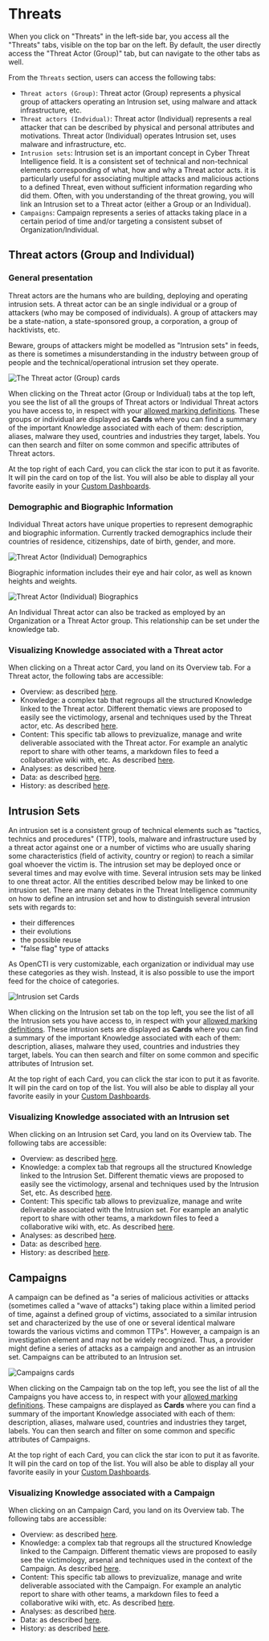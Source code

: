 # Threats 

When you click on "Threats" in the left-side bar, you access all the "Threats" tabs, visible on the top bar on the left. By default, the user directly access the "Threat Actor (Group)" tab, but can navigate to the other tabs as well.

From the `Threats` section, users can access the following tabs:

- `Threat actors (Group)`: Threat actor (Group) represents a physical group of attackers operating an Intrusion set, using malware and attack infrastructure, etc.
- `Threat actors (Indvidual)`: Threat actor (Individual) represents a real attacker that can be described by physical and personal attributes and motivations. Threat actor (Individual) operates Intrusion set, uses malware and infrastructure, etc.
- `Intrusion sets`: Intrusion set is an important concept in Cyber Threat Intelligence field. It is a consistent set of technical and non-technical elements corresponding of what, how and why a Threat actor acts. it is particularly useful for associating multiple attacks and malicious actions to a defined Threat, even without sufficient information regarding who did them. Often, with you understanding of the threat growing, you will link an Intrusion set to a Threat actor (either a Group or an Individual).
- `Campaigns`: Campaign represents a series of attacks taking place in a certain period of time and/or targeting a consistent subset of Organization/Individual.

## Threat actors (Group and Individual)

### General presentation

Threat actors are the humans who are building, deploying and operating intrusion sets. A threat actor can be an single individual or a group of attackers (who may be composed of individuals). A group of attackers may be a state-nation, a state-sponsored group, a corporation, a group of hacktivists, etc. 

Beware, groups of attackers might be modelled as "Intrusion sets" in feeds, as there is sometimes a misunderstanding in the industry between group of people and the technical/operational intrusion set they operate.

![The Threat actor (Group) cards](assets/cards-threat-group.png)

When clicking on the Threat actor (Group or Individual) tabs at the top left, you see the list of all the groups of Threat actors or Individual Threat actors you have access to, in respect with your [allowed marking definitions](../administration/users.md). These groups or individual are displayed as **Cards** where you can find a summary of the important Knowledge associated with each of them: description, aliases, malware they used, countries and industries they target, labels. You can then search and filter on some common and specific attributes of Threat actors.

At the top right of each Card, you can click the star icon to put it as favorite. It will pin the card on top of the list. You will also be able to display all your favorite easily in your [Custom Dashboards](dashboards.md).

### Demographic and Biographic Information

Individual Threat actors have unique properties to represent demographic and biographic information. Currently tracked demographics include their countries of residence, citizenships, date of birth, gender, and more.

![Threat Actor (Individual) Demographics](assets/threat-actor-individual-demographics.png)

Biographic information includes their eye and hair color, as well as known heights and weights.

![Threat Actor (Individual) Biographics](assets/threat-actor-individual-biographics.png)

An Individual Threat actor can also be tracked as employed by an Organization or a Threat Actor group. This relationship can be set under the knowledge tab.

### Visualizing Knowledge associated with a Threat actor

When clicking on a Threat actor Card, you land on its Overview tab. For a Threat actor, the following tabs are accessible:

- Overview: as described [here](overview.md#overview-section).
- Knowledge: a complex tab that regroups all the structured Knowledge linked to the Threat actor. Different thematic views are proposed to easily see the victimology, arsenal and techniques used by the Threat actor, etc. As described [here](overview.md#knowledge-section).
- Content: This specific tab allows to previzualize, manage and write deliverable associated with the Threat actor. For example an analytic report to share with other teams, a markdown files to feed a collaborative wiki with, etc. As described [here](overview.md#content-section).
- Analyses: as described [here](overview.md#analyses-section).
- Data: as described [here](overview.md#data-section).
- History: as described [here](overview.md#history-section).

## Intrusion Sets

An intrusion set is a consistent group of technical elements such as "tactics, technics and procedures" (TTP), tools, malware and infrastructure used by a threat actor against one or a number of victims who are usually sharing some characteristics (field of activity, country or region) to reach a similar goal whoever the victim is. The intrusion set may be deployed once or several times and may evolve with time.
Several intrusion sets may be linked to one threat actor. All the entities described below may be linked to one intrusion set. There are many debates in the Threat Intelligence community on how to define an intrusion set and how to distinguish several intrusion sets with regards to:

- their differences
- their evolutions
- the possible reuse
- "false flag" type of attacks

As OpenCTI is very customizable, each organization or individual may use these categories as they wish. Instead, it is also possible to use the import feed for the choice of categories.

![Intrusion set Cards](assets/instrusion-set-cards.png)

When clicking on the Intrusion set tab on the top left, you see the list of all the Intrusion sets you have access to, in respect with your [allowed marking definitions](../administration/users.md). These intrusion sets are displayed as **Cards** where you can find a summary of the important Knowledge associated with each of them: description, aliases, malware they used, countries and industries they target, labels. You can then search and filter on some common and specific attributes of Intrusion set.

At the top right of each Card, you can click the star icon to put it as favorite. It will pin the card on top of the list. You will also be able to display all your favorite easily in your [Custom Dashboards](dashboards.md).

### Visualizing Knowledge associated with an Intrusion set

When clicking on an Intrusion set Card, you land on its Overview tab. The following tabs are accessible:

- Overview: as described [here](overview.md#overview-section).
- Knowledge: a complex tab that regroups all the structured Knowledge linked to the Intrusion Set. Different thematic views are proposed to easily see the victimology, arsenal and techniques used by the Intrusion Set, etc. As described [here](overview.md#knowledge-section).
- Content: This specific tab allows to previzualize, manage and write deliverable associated with the Intrusion set. For example an analytic report to share with other teams, a markdown files to feed a collaborative wiki with, etc. As described [here](overview.md#content-section).
- Analyses: as described [here](overview.md#analyses-section).
- Data: as described [here](overview.md#data-section).
- History: as described [here](overview.md#history-section).


## Campaigns

A campaign can be defined as "a series of malicious activities or attacks (sometimes called a "wave of attacks") taking place within a limited period of time, against a defined group of victims, associated to a similar intrusion set and characterized by the use of one or several identical malware towards the various victims and common TTPs".
However, a campaign is an investigation element and may not be widely recognized. Thus, a provider might define a series of attacks as a campaign and another as an intrusion set.
Campaigns can be attributed to an Intrusion set.

![Campaigns cards](assets/campaigns-cards.png)

When clicking on the Campaign tab on the top left, you see the list of all the Campaigns you have access to, in respect with your [allowed marking definitions](../administration/users.md). These campaigns are displayed as **Cards** where you can find a summary of the important Knowledge associated with each of them: description, aliases, malware used, countries and industries they target, labels. You can then search and filter on some common and specific attributes of Campaigns.

At the top right of each Card, you can click the star icon to put it as favorite. It will pin the card on top of the list. You will also be able to display all your favorite easily in your [Custom Dashboards](dashboards.md).

### Visualizing Knowledge associated with a Campaign

When clicking on an Campaign Card, you land on its Overview tab. The following tabs are accessible:

- Overview: as described [here](overview.md#overview-section).
- Knowledge: a complex tab that regroups all the structured Knowledge linked to the Campaign. Different thematic views are proposed to easily see the victimology, arsenal and techniques used in the context of the Campaign. As described [here](overview.md#knowledge-section).
- Content: This specific tab allows to previzualize, manage and write deliverable associated with the Campaign. For example an analytic report to share with other teams, a markdown files to feed a collaborative wiki with, etc. As described [here](overview.md#content-section).
- Analyses: as described [here](overview.md#analyses-section).
- Data: as described [here](overview.md#data-section).
- History: as described [here](overview.md#history-section).
